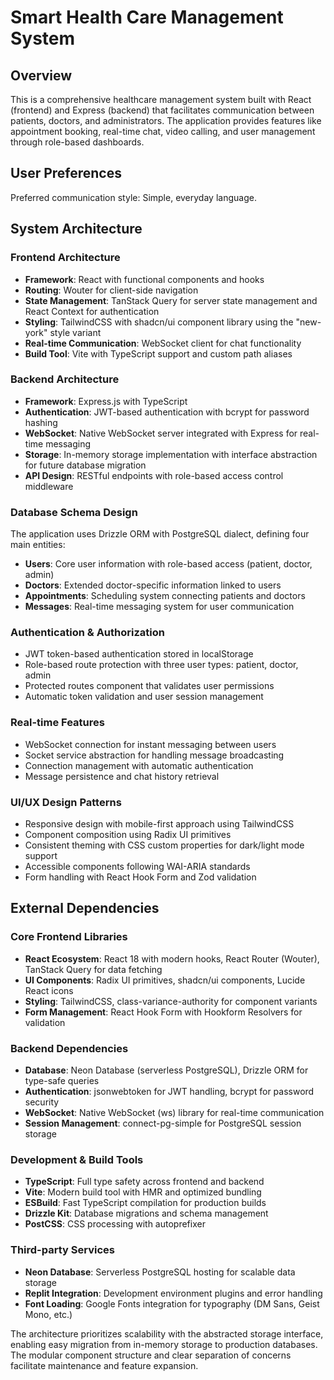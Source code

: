 # Smart Health Care Management System

## Overview

This is a comprehensive healthcare management system built with React (frontend) and Express (backend) that facilitates communication between patients, doctors, and administrators. The application provides features like appointment booking, real-time chat, video calling, and user management through role-based dashboards.

## User Preferences

Preferred communication style: Simple, everyday language.

## System Architecture

### Frontend Architecture
- **Framework**: React with functional components and hooks
- **Routing**: Wouter for client-side navigation
- **State Management**: TanStack Query for server state management and React Context for authentication
- **Styling**: TailwindCSS with shadcn/ui component library using the "new-york" style variant
- **Real-time Communication**: WebSocket client for chat functionality
- **Build Tool**: Vite with TypeScript support and custom path aliases

### Backend Architecture
- **Framework**: Express.js with TypeScript
- **Authentication**: JWT-based authentication with bcrypt for password hashing
- **WebSocket**: Native WebSocket server integrated with Express for real-time messaging
- **Storage**: In-memory storage implementation with interface abstraction for future database migration
- **API Design**: RESTful endpoints with role-based access control middleware

### Database Schema Design
The application uses Drizzle ORM with PostgreSQL dialect, defining four main entities:
- **Users**: Core user information with role-based access (patient, doctor, admin)
- **Doctors**: Extended doctor-specific information linked to users
- **Appointments**: Scheduling system connecting patients and doctors
- **Messages**: Real-time messaging system for user communication

### Authentication & Authorization
- JWT token-based authentication stored in localStorage
- Role-based route protection with three user types: patient, doctor, admin
- Protected routes component that validates user permissions
- Automatic token validation and user session management

### Real-time Features
- WebSocket connection for instant messaging between users
- Socket service abstraction for handling message broadcasting
- Connection management with automatic authentication
- Message persistence and chat history retrieval

### UI/UX Design Patterns
- Responsive design with mobile-first approach using TailwindCSS
- Component composition using Radix UI primitives
- Consistent theming with CSS custom properties for dark/light mode support
- Accessible components following WAI-ARIA standards
- Form handling with React Hook Form and Zod validation

## External Dependencies

### Core Frontend Libraries
- **React Ecosystem**: React 18 with modern hooks, React Router (Wouter), TanStack Query for data fetching
- **UI Components**: Radix UI primitives, shadcn/ui components, Lucide React icons
- **Styling**: TailwindCSS, class-variance-authority for component variants
- **Form Management**: React Hook Form with Hookform Resolvers for validation

### Backend Dependencies
- **Database**: Neon Database (serverless PostgreSQL), Drizzle ORM for type-safe queries
- **Authentication**: jsonwebtoken for JWT handling, bcrypt for password security
- **WebSocket**: Native WebSocket (ws) library for real-time communication
- **Session Management**: connect-pg-simple for PostgreSQL session storage

### Development & Build Tools
- **TypeScript**: Full type safety across frontend and backend
- **Vite**: Modern build tool with HMR and optimized bundling
- **ESBuild**: Fast TypeScript compilation for production builds
- **Drizzle Kit**: Database migrations and schema management
- **PostCSS**: CSS processing with autoprefixer

### Third-party Services
- **Neon Database**: Serverless PostgreSQL hosting for scalable data storage
- **Replit Integration**: Development environment plugins and error handling
- **Font Loading**: Google Fonts integration for typography (DM Sans, Geist Mono, etc.)

The architecture prioritizes scalability with the abstracted storage interface, enabling easy migration from in-memory storage to production databases. The modular component structure and clear separation of concerns facilitate maintenance and feature expansion.